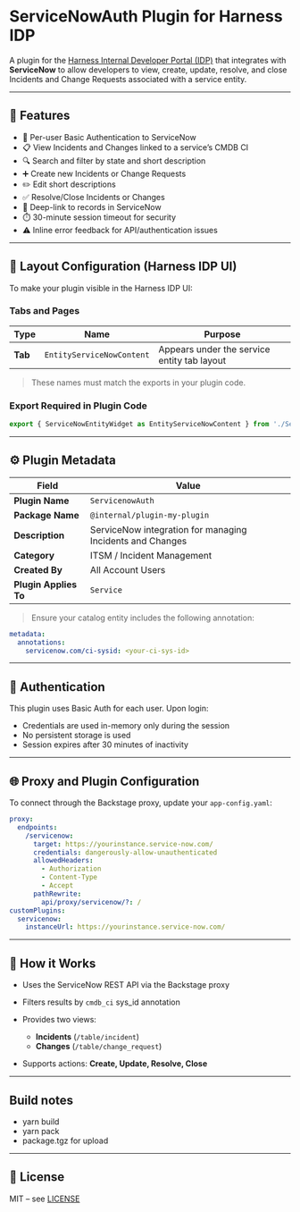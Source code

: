 # ServiceNowAuth Plugin for Harness IDP

A plugin for the [Harness Internal Developer Portal (IDP)](https://developer.harness.io/docs/internal-developer-portal/) that integrates with **ServiceNow** to allow developers to view, create, update, resolve, and close Incidents and Change Requests associated with a service entity.

---

## 🚀 Features

- 🔐 Per-user Basic Authentication to ServiceNow
- 📋 View Incidents and Changes linked to a service’s CMDB CI
- 🔍 Search and filter by state and short description
- ➕ Create new Incidents or Change Requests
- ✏️ Edit short descriptions
- ✅ Resolve/Close Incidents or Changes
- 🔗 Deep-link to records in ServiceNow
- ⏱️ 30-minute session timeout for security
- ⚠️ Inline error feedback for API/authentication issues

---

## 🧩 Layout Configuration (Harness IDP UI)

To make your plugin visible in the Harness IDP UI:

### Tabs and Pages

| Type                | Name                     | Purpose                                           |
|---------------------|--------------------------|---------------------------------------------------|
| **Tab**             | `EntityServiceNowContent` | Appears under the service entity tab layout       |

> These names must match the exports in your plugin code.

### Export Required in Plugin Code

```ts
export { ServiceNowEntityWidget as EntityServiceNowContent } from './ServiceNowEntityWidget';
````

---

## ⚙️ Plugin Metadata

| Field                 | Value                                                     |
| --------------------- | --------------------------------------------------------- |
| **Plugin Name**       | `ServicenowAuth`                                          |
| **Package Name**      | `@internal/plugin-my-plugin`                              |
| **Description**       | ServiceNow integration for managing Incidents and Changes |
| **Category**          | ITSM / Incident Management                                |
| **Created By**        | All Account Users                                         |
| **Plugin Applies To** | `Service`                                                 |

> Ensure your catalog entity includes the following annotation:

```yaml
metadata:
  annotations:
    servicenow.com/ci-sysid: <your-ci-sys-id>
```

---

## 🔐 Authentication

This plugin uses Basic Auth for each user. Upon login:

* Credentials are used in-memory only during the session
* No persistent storage is used
* Session expires after 30 minutes of inactivity

---

## 🌐 Proxy and Plugin Configuration

To connect through the Backstage proxy, update your `app-config.yaml`:

```yaml
proxy:
  endpoints:
    /servicenow:
      target: https://yourinstance.service-now.com/
      credentials: dangerously-allow-unauthenticated
      allowedHeaders:
        - Authorization
        - Content-Type
        - Accept
      pathRewrite:
        api/proxy/servicenow/?: /
customPlugins:
  servicenow:
    instanceUrl: https://yourinstance.service-now.com/
```

---

## 🧠 How it Works

* Uses the ServiceNow REST API via the Backstage proxy
* Filters results by `cmdb_ci` sys\_id annotation
* Provides two views:

  * **Incidents** (`/table/incident`)
  * **Changes** (`/table/change_request`)
* Supports actions: **Create, Update, Resolve, Close**

---

## Build notes 

* yarn build
* yarn pack
* package.tgz for upload 

---

## 📃 License

MIT – see [LICENSE](./LICENSE)

```
